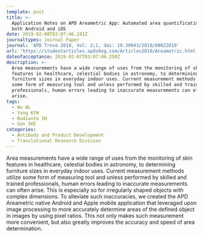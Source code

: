 ```yaml
---
template: post
title: >-
  Application Notes on APD Areametric App: Automated area quantification for
  both Android and iOS
date: 2019-02-08T03:07:46.241Z
journaltypes: Journal Paper
journal: 'APD Trove 2019, Vol: 2;1, doi: 10.30943/2019/08022019'
url: 'https://studentarticles.apdskeg.com/Articles2018/Areametric.html'
dateofacceptance: 2019-02-07T03:07:46.250Z
description: >-
  Area measurements have a wide range of uses from the monitoring of skin
  features in healthcare, celestial bodies in astronomy, to determining
  furniture sizes in everyday indoor uses. Current measurement methods utilize
  some form of measuring tool and unless performed by skilled and trained
  professionals, human errors leading to inaccurate measurements can often
  arise. 
tags:
  - Wu WL
  - Yong KYW
  - Budianto IH
  - Gan SKE
categories:
  - Antibody and Product Development
  - Translational Research Division
---
```

<!--StartFragment-->

Area measurements have a wide range of uses from the monitoring of skin features in healthcare, celestial bodies in astronomy, to determining furniture sizes in everyday indoor uses. Current measurement methods utilize some form of measuring tool and unless performed by skilled and trained professionals, human errors leading to inaccurate measurements can often arise. This is especially so for irregularly shaped objects with complex dimensions. To alleviate such inaccuracies, we created the APD Areametric native Android and Apple mobile application that leveraged upon image processing to more accurately determine areas of the defined object in images by using pixel ratios. This not only makes such measurement more convenient, but also greatly improves the accuracy and speed of area determination.

<!--EndFragment-->
